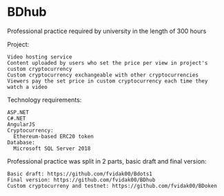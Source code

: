 # BDhub
Professional practice required by university in the length of 300 hours

Project:

    Video hosting service
    Content uploaded by users who set the price per view in project's custom cryptocurrency
    Custom cryptocurrency exchangeable with other cryptocurrencies
    Viewers pay the set price in custom cryptocurrency each time they watch a video

Technology requirements:

    ASP.NET
    C#.NET
    AngularJS
    Cryptocurrency:
      Ethereum-based ERC20 token
    Database:
      Microsoft SQL Server 2018

Professional practice was split in 2 parts, basic draft and final version:

    Basic draft: https://github.com/fvidak00/Bdots1
    Final version: https://github.com/fvidak00/BDhub
    Custom cryptocurreny and testnet: https://github.com/fvidak00/BDoken
